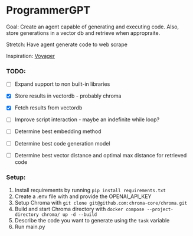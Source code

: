 # ProgrammerGPT

Goal: Create an agent capable of generating and executing code. Also, store generations in a vector db and retrieve when appropraite. 

Stretch: Have agent generate code to web scrape

Inspiration: [Voyager](https://github.com/MineDojo/Voyager)

### TODO: 
- [ ] Expand support to non built-in libraries 
- [x] Store results in vectordb - probably chroma
- [x] Fetch results from vectordb 
- [ ] Improve script interaction - maybe an indefinite while loop?
- [ ] Determine best embedding method
- [ ] Determine best code generation model
- [ ] Determine best vector distance and optimal max distance for retrieved code


### Setup:
1. Install requirements by running ```pip install requirements.txt```
2. Create a .env file with and provide the OPENAI_API_KEY
3. Setup Chroma with ```git clone git@github.com:chroma-core/chroma.git```
4. Build and start Chroma directory with ```docker compose --project-directory chroma/ up -d --build```
5. Describe the code you want to generate using the `task` variable 
6. Run main.py
